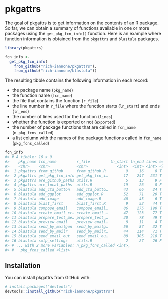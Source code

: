 
<!-- README.md is generated from README.Rmd. Please edit that file -->
pkgattrs
========

The goal of pkgattrs is to get information on the contents of an R package. So far, we can obtain a summary of functions available in one or more packages using the `get_pkg_fcn_info()` function. Here is an example where function information is obtained from the `pkgattrs` and `blastula` packages.

``` r
library(pkgattrs)

fcn_info <-
  get_pkg_fcn_info(
    from_github("rich-iannone/pkgattrs"),
    from_github("rich-iannone/blastula"))
```

The resulting tibble contains the following information in each record:

-   the package name (`pkg_name`)
-   the function name (`fcn_name`)
-   the file that contains the function (`r_file`)
-   the line number in `r_file` where the function starts (`ln_start`) and ends (`ln_end`)
-   the number of lines used for the function (`lines`)
-   whether the function is exported or not (`exported`)
-   the number of package functions that are called in `fcn_name` (`n_pkg_fcns_called`)
-   a list column with the names of the package functions called in `fcn_name` (`pkg_fcns_called`)

``` r
fcn_info
#> # A tibble: 16 x 9
#>    pkg_name fcn_name         r_file         ln_start ln_end lines exported
#>    <chr>    <chr>            <chr>             <int>  <int> <int> <lgl>   
#>  1 pkgattrs from_github      from_github.R         9     16     8 T       
#>  2 pkgattrs get_pkg_fcn_info get_pkg_fcn_i…       17    247   231 T       
#>  3 pkgattrs are_github_paths utils.R               5     13     9 F       
#>  4 pkgattrs are_local_paths  utils.R              19     26     8 F       
#>  5 blastula add_cta_button   add_cta_butto…       43     66    24 T       
#>  6 blastula add_ggplot       add_ggplot.R         52     71    20 T       
#>  7 blastula add_image        add_image.R          40     45     6 T       
#>  8 blastula blast_first      blast_first.R         9     52    44 T       
#>  9 blastula compose_email    compose_email…       86    275   190 T       
#> 10 blastula create_email_cr… create_email_…       47    123    77 T       
#> 11 blastula prepare_test_me… prepare_test_…       30     78    49 T       
#> 12 blastula preview_email    preview_email…        8     11     4 T       
#> 13 blastula send_by_mailgun  send_by_mailg…       56     87    32 T       
#> 14 blastula send_by_mailr    send_by_mailr…       44    114    71 T       
#> 15 blastula send_email_out   send_email_ou…       88    305   218 T       
#> 16 blastula smtp_settings    utils.R               2     27    26 F       
#> # ... with 2 more variables: n_pkg_fcns_called <int>,
#> #   pkg_fcns_called <list>
```

Installation
------------

You can install pkgattrs from GitHub with:

``` r
# install.packages("devtools")
devtools::install_github("rich-iannone/pkgattrs")
```

